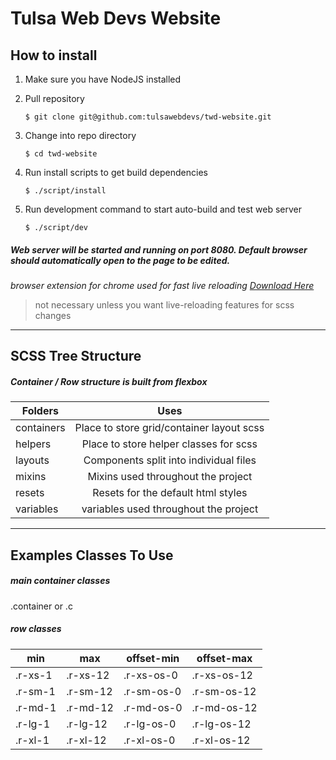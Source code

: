 # Tulsa Web Devs Website

## How to install
1. Make sure you have NodeJS installed
2. Pull repository

    `$ git clone git@github.com:tulsawebdevs/twd-website.git`
3. Change into repo directory

    `$ cd twd-website`
4. Run install scripts to get build dependencies

    `$ ./script/install`
5. Run development command to start auto-build and test web server

    `$ ./script/dev`

##### Web server will be started and running on port 8080. Default browser should automatically open to the page to be edited.

*browser extension for chrome used for fast live reloading [Download Here](https://chrome.google.com/webstore/detail/livereload/jnihajbhpnppcggbcgedagnkighmdlei)*
> not necessary unless you want live-reloading features for scss changes

___

## SCSS Tree Structure

##### Container / Row structure is built from flexbox

| Folders        | Uses         |
| ---------------|:-------------:|
| containers     | Place to store grid/container layout scss  |
| helpers        | Place to store helper classes for scss     |
| layouts        | Components split into individual files     |
| mixins         | Mixins used throughout the project         |
| resets         | Resets for the default html styles         |
| variables      | variables used throughout the project      |

___

## Examples Classes To Use

##### main container classes
.container or .c

##### row classes
| min    | max     |  offset-min  | offset-max|
|--------|---------|--------------|-----------|
|.r-xs-1 | .r-xs-12| .r-xs-os-0   |.r-xs-os-12|
|.r-sm-1 | .r-sm-12| .r-sm-os-0   |.r-sm-os-12|
|.r-md-1 | .r-md-12| .r-md-os-0   |.r-md-os-12|
|.r-lg-1 | .r-lg-12| .r-lg-os-0   |.r-lg-os-12|
|.r-xl-1 | .r-xl-12| .r-xl-os-0   |.r-xl-os-12|

